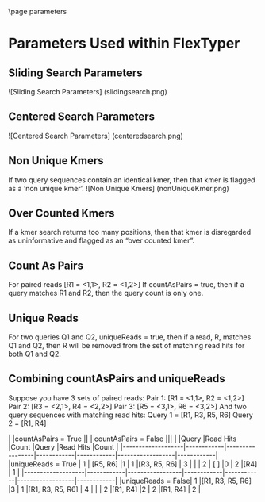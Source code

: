 \page parameters 

# Parameters Used within FlexTyper 

## Sliding Search Parameters 

![Sliding Search Parameters]
(slidingsearch.png)

## Centered Search Parameters 
![Centered Search Parameters]
(centeredsearch.png)

## Non Unique Kmers
If two query sequences contain an identical kmer, then that kmer is flagged as a ‘non unique kmer’. 
![Non Unique Kmers]
(nonUniqueKmer.png)

## Over Counted Kmers 
If a kmer search returns too many positions, then that kmer is disregarded as uninformative and flagged as an “over counted kmer”. 

## Count As Pairs 
For paired reads [R1 = <1,1>, R2 = <1,2>]
If countAsPairs = true, then if a query matches R1 and R2, then the query count is only one. 

## Unique Reads 
For two queries Q1 and Q2, uniqueReads = true, then if a read, R, matches Q1 and Q2, then R will be removed from the set of matching read hits for both Q1 and Q2.

## Combining countAsPairs and uniqueReads
Suppose you have 3 sets of paired reads: 
Pair 1: [R1 = <1,1>, R2 = <1,2>]
Pair 2: [R3 = <2,1>, R4 = <2,2>]
Pair 3: [R5 = <3,1>, R6 = <3,2>] 
And two query sequences with matching read hits: 
Query 1 = [R1, R3, R5, R6]
Query 2 = [R1, R4]



|                   |countAsPairs = True ||                     | countAsPairs = False                       |||
|                   |Query       |Read Hits        |Count       |Query       |Read Hits         |Count       |
|-------------------|------------|-----------------|------------|------------|------------------|------------|
|uniqueReads = True | 1          | [R5, R6]        |1           | 1          |[R3, R5, R6]      | 3          |
|                   | 2          | [ ]             |0           | 2          |[R4]              | 1          |
|-------------------|------------|-----------------|------------|------------|------------------|------------|
|uniqueReads = False| 1          |[R1, R3, R5, R6] |3           | 1          |[R1, R3, R5, R6]  | 4          |
|                   | 2          |[R1, R4]         |2           | 2          |[R1, R4]          | 2          |



